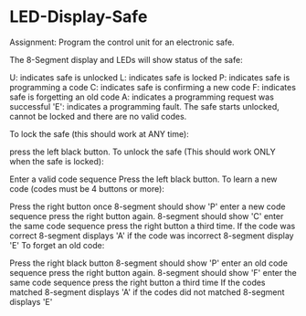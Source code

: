 # LED-Display-Safe
Assignment: Program the control unit for an electronic safe.

The 8-Segment display and LEDs will show status of the safe:

U: indicates safe is unlocked
L: indicates safe is locked
P: indicates safe is programming a code
C: indicates safe is confirming a new code
F: indicates safe is forgetting an old code
A: indicates a programming request was successful
'E': indicates a programming fault.
The safe starts unlocked, cannot be locked and there are no valid codes.

To lock the safe (this should work at ANY time):

press the left black button.
To unlock the safe (This should work ONLY when the safe is locked):

Enter a valid code sequence
Press the left black button.
To learn a new code (codes must be 4 buttons or more):

Press the right button once
8-segment should show 'P'
enter a new code sequence
press the right button again.
8-segment should show 'C'
enter the same code sequence
press the right button a third time.
If the code was correct 8-segment displays 'A'
if the code was incorrect 8-segment display 'E'
To forget an old code:

Press the right black button
8-segment should show 'P'
enter an old code sequence
press the right button again.
8-segment should show 'F'
enter the same code sequence
press the right button a third time
If the codes matched 8-segment displays 'A'
if the codes did not matched 8-segment displays 'E'
